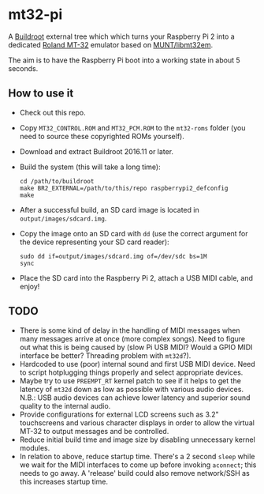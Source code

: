 # mt32-pi

A [Buildroot](https://buildroot.org) external tree which which turns your
Raspberry Pi 2 into a dedicated
[Roland MT-32](https://en.wikipedia.org/wiki/Roland_MT-32) emulator based on
[MUNT/libmt32em](https://github.com/munt/munt).

The aim is to have the Raspberry Pi boot into a working state in about 5
seconds.

## How to use it

  * Check out this repo.
  * Copy `MT32_CONTROL.ROM` and `MT32_PCM.ROM` to the `mt32-roms` folder
    (you need to source these copyrighted ROMs yourself).
  * Download and extract Buildroot 2016.11 or later.
  * Build the system (this will take a long time):

        cd /path/to/buildroot
        make BR2_EXTERNAL=/path/to/this/repo raspberrypi2_defconfig
        make
  * After a successful build, an SD card image is located in
    `output/images/sdcard.img`.
  * Copy the image onto an SD card with `dd` (use the correct argument for
    the device representing your SD card reader):

        sudo dd if=output/images/sdcard.img of=/dev/sdc bs=1M
        sync
  * Place the SD card into the Raspberry Pi 2, attach a USB MIDI cable,
    and enjoy!

## TODO

  * There is some kind of delay in the handling of MIDI messages when many
    messages arrive at once (more complex songs). Need to figure out what this
    is being caused by (slow Pi USB MIDI? Would a GPIO MIDI interface be
    better? Threading problem with `mt32d`?).
  * Hardcoded to use (poor) internal sound and first USB MIDI device. Need to
    script hotplugging things properly and select appropriate devices.
  * Maybe try to use `PREEMPT_RT` kernel patch to see if it helps to get the
    latency of `mt32d` down as low as possible with various audio devices.
    N.B.: USB audio devices can achieve lower latency and superior sound
    quality to the internal audio.
  * Provide configurations for external LCD screens such as 3.2" touchscreens
    and various character displays in order to allow the virtual MT-32 to
    output messages and be controlled.
  * Reduce initial build time and image size by disabling unnecessary kernel
    modules.
  * In relation to above, reduce startup time. There's a 2 second `sleep` while
    we wait for the MIDI interfaces to come up before invoking `aconnect`; this
    needs to go away. A 'release' build could also remove network/SSH as this
    increases startup time. 
